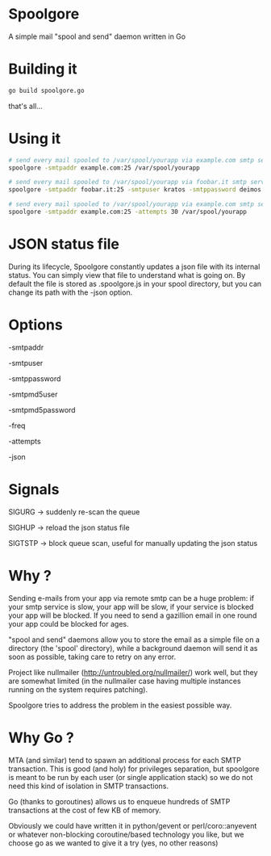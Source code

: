Spoolgore
=========

A simple mail "spool and send" daemon written in Go

Building it
===========

```sh
go build spoolgore.go
```

that's all...

Using it
========


```sh
# send every mail spooled to /var/spool/yourapp via example.com smtp service
spoolgore -smtpaddr example.com:25 /var/spool/yourapp
```

```sh
# send every mail spooled to /var/spool/yourapp via foobar.it smtp service using plain authentication
spoolgore -smtpaddr foobar.it:25 -smtpuser kratos -smtppassword deimos /var/spool/yourapp
```

```sh
# send every mail spooled to /var/spool/yourapp via example.com smtp service, do not try for more than 30 times on smtp error
spoolgore -smtpaddr example.com:25 -attempts 30 /var/spool/yourapp
```

JSON status file
================

During its lifecycle, Spoolgore constantly updates a json file with its internal status. You can simply view that file
to understand what is going on. By default the file is stored as .spoolgore.js in your spool directory, but you can change its path with the -json option.

Options
=======

-smtpaddr

-smtpuser

-smtppassword

-smtpmd5user

-smtpmd5password

-freq

-attempts

-json

Signals
=======

SIGURG -> suddenly re-scan the queue

SIGHUP -> reload the json status file

SIGTSTP -> block queue scan, useful for manually updating the json status

Why ?
=====

Sending e-mails from your app via remote smtp can be a huge problem: if your smtp service is slow, your app will be slow, if your service is blocked your app will be blocked. If you need to send a gazillion email in one round your app could be blocked for ages.

"spool and send" daemons allow you to store the email as a simple file on a directory (the 'spool' directory), while a background daemon will send it as soon as possible, taking care to retry on any error.

Project like nullmailer (http://untroubled.org/nullmailer/) work well, but they are somewhat limited (in the nullmailer case having multiple instances running on the system requires patching).

Spoolgore tries to address the problem in the easiest possible way.

Why Go ?
========

MTA (and similar) tend to spawn an additional process for each SMTP transaction. This is good (and holy) for privileges separation, but spoolgore is meant to be run by each user (or single application stack) so we do not need this kind of isolation in SMTP transactions.

Go (thanks to goroutines) allows us to enqueue hundreds of SMTP transactions at the cost of few KB of memory.

Obviously we could have written it in python/gevent or perl/coro::anyevent or whatever non-blocking coroutine/based technology you like, but we choose go as we wanted to give it a try (yes, no other reasons)
